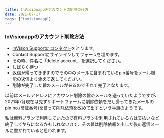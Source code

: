 ```yaml
---
title: InVisionappのアカウントの削除の仕方
date: 2021-07-17
tags: ["invisionapp"]
---
```


### InVisionappのアカウント削除方法

- [InVision Supportにコンタクト](https://support.invisionapp.com/hc/en-us/requests/new)をとります。
- Contact Supportにサインインしてフォームを埋めます。
- その時、件名に「delete account」を選択してください。
- しばらく待つ
- 返信が帰ってきますのでその中のメールに含まれているpin番号をメール機能の返信より添えて返してください。
- 削除が完了した旨のメールが来るのでそれで完了となります。

以前はメールアドレスにアカウント削除の旨のメールを送っていたようですが、2021年7月現在は先ずサポートフォームに削除依頼をだし帰ってきたメールのpin no.(暗証番号)を使って削除依頼を改めて出すという手順のようです。

私は無料プランで利用していたので有料プランを利用されている方は支払いなど終了してからになるかもしれないので、その旨は削除依頼を出した後の返信メールに書かれていると思われます。
